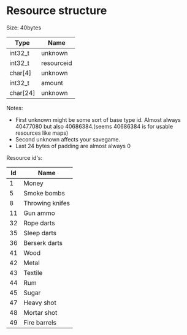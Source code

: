 # Resource structure 

Size: 40bytes

| Type  | Name |
| ------------- | ------------- |
| int32_t   | unknown  |
| int32_t   | resourceid  |
| char[4]   | unknown  |
| int32_t   | amount  |
| char[24]   | unknown  |


Notes:
- First unknown might be some sort of base type id. Almost always 40477080 but also 40686384.(seems 40686384 is for usable resources like maps)
- Second unknown affects your savegame.
- Last 24 bytes of padding are almost always 0

Resource id's:

| Id  | Name |
| ------------- | ------------- |
| 1   | Money  |
| 5   | Smoke bombs  |
| 8   | Throwing knifes  |
| 11   | Gun ammo  |
| 32   | Rope darts  |
| 35   | Sleep darts  |
| 36   | Berserk darts  |
| 41   | Wood  |
| 42   | Metal  |
| 43   | Textile  |
| 44   | Rum  |
| 45   | Sugar  |
| 47   | Heavy shot  |
| 48   | Mortar shot  |
| 49   | Fire barrels  |
